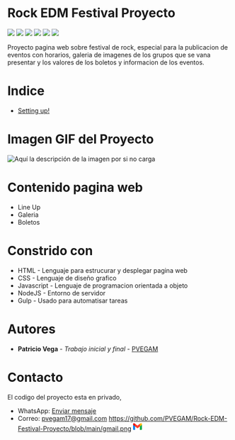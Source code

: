 # Rock EDM Festival Proyecto
![](https://img.shields.io/static/v1?label=ESTATUS&message=FINALIZADO&color=green) ![](https://shields.io/badge/-HTML-orange) ![](https://shields.io/badge/-CSS-blue) ![](https://shields.io/badge/-JAVASCRIPT-yellow) ![](https://shields.io/badge/-NODEJS-green) ![](https://shields.io/badge/-GULP-red)

Proyecto pagina web sobre festival de rock, especial para la publicacion de eventos con horarios, galeria de imagenes de los grupos que se vana presentar y los valores de los boletos y informacion de los eventos.
# Indice
* [Setting up!](#contacto)
# Imagen GIF del Proyecto
![Aquí la descripción de la imagen por si no carga](https://github.com/sith2000/Rock-EDM-Festival-Proyecto/blob/main/chrome-capture-2023-0-20.gif)
# Contenido pagina web
* Line Up
* Galeria
* Boletos
# Constrido con
* HTML - Lenguaje para estrucurar y desplegar pagina web
* CSS - Lenguaje de diseño grafico
* Javascript - Lenguaje de programacion orientada a objeto
* NodeJS - Entorno de servidor
* Gulp - Usado para automatisar tareas
# Autores
* **Patricio Vega** - *Trabajo inicial y final* - [PVEGAM](https://github.com/PVEGAM)
# Contacto
El codigo del proyecto esta en privado, 
* WhatsApp: [Enviar mensaje](https://api.whatsapp.com/send?phone=56950953133)
* Correo: pvegam17@gmail.com
https://github.com/PVEGAM/Rock-EDM-Festival-Proyecto/blob/main/gmail.png
![Aquí la descripción de la imagen por si no carga](https://github.com/PVEGAM/Rock-EDM-Festival-Proyecto/blob/main/gmail.png)

